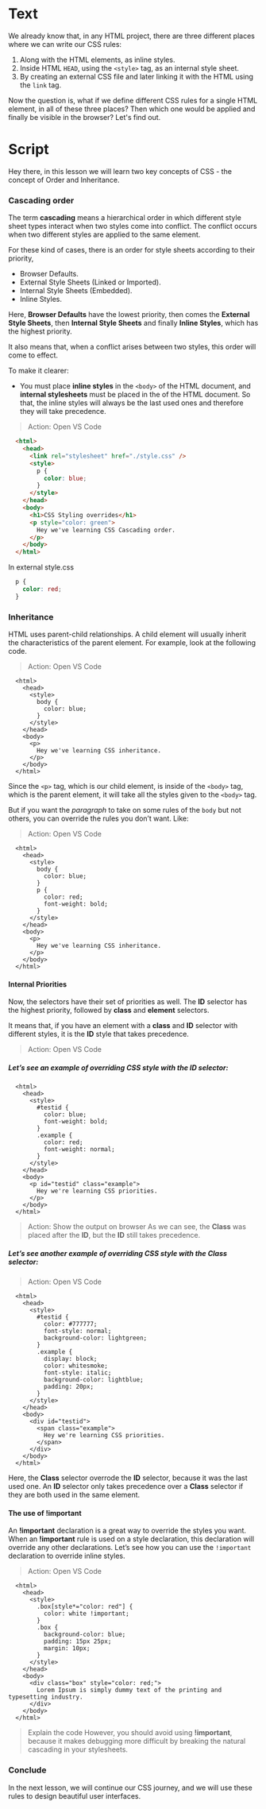 # Text
We already know that, in any HTML project, there are three different places where we can write our CSS rules:

1. Along with the HTML elements, as inline styles.
2. Inside HTML `HEAD`, using the `<style>` tag, as an internal style sheet.
3. By creating an external CSS file and later linking it with the HTML using the `link` tag.

Now the question is, what if we define different CSS rules for a single HTML element, in all of these three places? Then which one would be applied and finally be visible in the browser? Let's find out.

# Script

Hey there, in this lesson we will learn two key concepts of CSS - the concept of Order and Inheritance.

### Cascading order
The term **cascading** means a hierarchical order in which different style sheet types interact when two styles come into conflict. The conflict occurs when two different styles are applied to the same element.

For these kind of cases, there is an order for style sheets according to their priority,
- Browser Defaults.
- External Style Sheets (Linked or Imported).
- Internal Style Sheets (Embedded).
- Inline Styles.

Here, **Browser Defaults** have the lowest priority, then comes the **External Style Sheets**, then **Internal Style Sheets** and finally **Inline Styles**, which has the highest priority.

It also means that, when a conflict arises between two styles, this order will come to effect.

To make it clearer:
- You must place **inline styles** in the `<body>` of the HTML document, and **internal stylesheets** must be placed in the <head> of the HTML document. So that, the inline styles will always be the last used ones and therefore they will take precedence.

> Action: Open VS Code
```html
  <html>
    <head>
      <link rel="stylesheet" href="./style.css" />
      <style>
        p {
          color: blue;
        }
      </style>
    </head>
    <body>
      <h1>CSS Styling overrides</h1>
      <p style="color: green">
        Hey we've learning CSS Cascading order.
      </p>
    </body>
  </html>
```

In external style.css
```css
  p {
    color: red;
  }
```

### Inheritance

HTML uses parent-child relationships. A child element will usually inherit the characteristics of the parent element. For example, look at the following code.

> Action: Open VS Code
````
  <html>
    <head>
      <style>
        body {
          color: blue;
        }
      </style>
    </head>
    <body>
      <p>
        Hey we've learning CSS inheritance.
      </p>
    </body>
  </html>
````

Since the `<p>` tag, which is our child element, is inside of the `<body>` tag, which is the parent element, it will take all the styles given to the `<body>` tag. 

But if you want the *paragraph* to take on some rules of the `body` but not others, you can override the rules you don’t want. Like:

> Action: Open VS Code
````
  <html>
    <head>
      <style>
        body {
          color: blue;
        }
        p {
          color: red;
          font-weight: bold;
        }
      </style>
    </head>
    <body>
      <p>
        Hey we've learning CSS inheritance.
      </p>
    </body>
  </html>
````

#### Internal Priorities

Now, the selectors have their set of priorities as well. The **ID** selector has the highest priority, followed by **class** and **element** selectors.

It means that, if you have an element with a **class** and **ID** selector with different styles, it is the **ID** style that takes precedence. 

> Action: Open VS Code
##### Let’s see an example of overriding CSS style with the ID selector:


````
  <html>
    <head>
      <style>
        #testid {
          color: blue;
          font-weight: bold;
        }
        .example {
          color: red;
          font-weight: normal;
        }
      </style>
    </head>
    <body>
      <p id="testid" class="example">
        Hey we're learning CSS priorities.
      </p>
    </body>
  </html>
````

> Action: Show the output on browser
As we can see, the **Class** was placed after the **ID**, but the **ID** still takes precedence.

##### Let’s see another example of overriding CSS style with the Class selector:

> Action: Open VS Code
````
  <html>
    <head>
      <style>
        #testid {
          color: #777777;
          font-style: normal;
          background-color: lightgreen;
        }
        .example {
          display: block;
          color: whitesmoke;
          font-style: italic;
          background-color: lightblue;
          padding: 20px;
        }
      </style>
    </head>
    <body>
      <div id="testid">
        <span class="example">
          Hey we're learning CSS priorities.
        </span>
      </div>
    </body>
  </html>
````

Here, the **Class** selector overrode the **ID** selector, because it was the last used one. An **ID** selector only takes precedence over a **Class** selector if they are both used in the same element.

#### The use of **!important**

An **!important** declaration is a great way to override the styles you want. When an **!important** rule is used on a style declaration, this declaration will override any other declarations. Let’s see how you can use the `!important` declaration to override inline styles.

> Action: Open VS Code
````
  <html>
    <head>
      <style>
        .box[style*="color: red"] {
          color: white !important;
        }
        .box {
          background-color: blue;
          padding: 15px 25px;
          margin: 10px;
        }
      </style>
    </head>
    <body>
      <div class="box" style="color: red;">
        Lorem Ipsum is simply dummy text of the printing and typesetting industry.
      </div>
    </body>
  </html>
````

> Explain the code
However, you should avoid using **!important**, because it makes debugging more difficult by breaking the natural cascading in your stylesheets.

### Conclude
In the next lesson, we will continue our CSS journey, and we will use these rules to design beautiful user interfaces.
